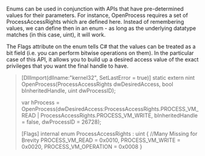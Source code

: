 Enums can be used in conjunction with APIs that have pre-determined values for their parameters. For instance, OpenProcess requires a set of ProcessAccessRights which are defined here. Instead of remembering values, we can define then in an enum - as long as the underlying datatype matches (in this case, uint), it will work.

The Flags attribute on the enum tells C# that the values can be treated as a bit field (i.e. you can perform bitwise operations on them). In the particular case of this API, it allows you to build up a desired access value of the exact privileges that you want the final handle to have.

> [DllImport(dllname:"kernel32", SetLastError = true)]
> static extern nint OpenProcess(ProcessAccessRights dwDesiredAccess, bool bInheritedHandle, uint dwProcessID);
>
> var hProcess = OpenProcess(dwDesiredAccess:ProcessAccessRights.PROCESS_VM_READ | ProcessAccessRights.PROCESS_VM_WRITE,
> bInheritedHandle = false, dwProcessID = 26728);
>
> [Flags]
> internal enum ProcessAccessRights : uint
> {
> //Many Missing for Brevity
> PROCESS_VM_READ = 0x0010,
> PROCESS_VM_WRITE = 0x0020,
> PROCESS_VM_OPERATION = 0x0008
> }
